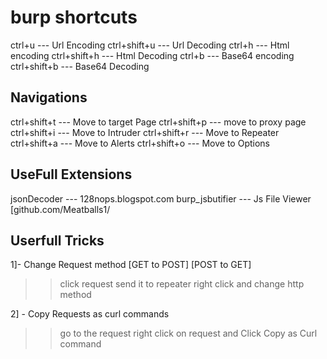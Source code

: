 burp shortcuts
==============

ctrl+u			---	Url Encoding
ctrl+shift+u		---	Url Decoding
ctrl+h			---	Html encoding
ctrl+shift+h		---	Html Decoding
ctrl+b			---	Base64 encoding
ctrl+shift+b		---	Base64 Decoding



Navigations
------------

ctrl+shift+t		---	Move to target Page
ctrl+shift+p		---	move to proxy page
ctrl+shift+i		---	Move to Intruder
ctrl+shift+r		---	Move to Repeater
ctrl+shift+a		---	Move to Alerts
ctrl+shift+o		---	Move to Options


UseFull Extensions
------------------
jsonDecoder		---	128nops.blogspot.com
burp_jsbutifier		---	Js File Viewer [github.com/Meatballs1/



Userfull Tricks
---------------

1]- Change Request method [GET to POST] [POST to GET]

>>click request
>>send it to repeater
>>right click and change http method


2] - Copy Requests as curl commands

>>go to the request
>>right click on request and
>>Click Copy as Curl command

